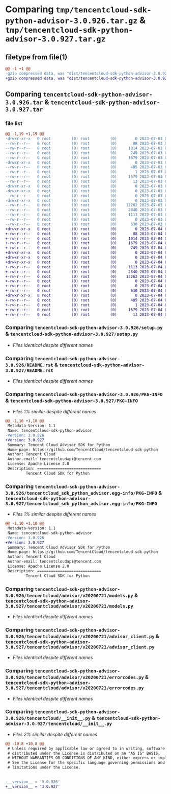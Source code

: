 # Comparing `tmp/tencentcloud-sdk-python-advisor-3.0.926.tar.gz` & `tmp/tencentcloud-sdk-python-advisor-3.0.927.tar.gz`

## filetype from file(1)

```diff
@@ -1 +1 @@
-gzip compressed data, was "dist/tencentcloud-sdk-python-advisor-3.0.926.tar", last modified: Mon Jul  3 00:17:39 2023, max compression
+gzip compressed data, was "dist/tencentcloud-sdk-python-advisor-3.0.927.tar", last modified: Tue Jul  4 00:13:35 2023, max compression
```

## Comparing `tencentcloud-sdk-python-advisor-3.0.926.tar` & `tencentcloud-sdk-python-advisor-3.0.927.tar`

### file list

```diff
@@ -1,19 +1,19 @@
-drwxr-xr-x   0 root         (0) root         (0)        0 2023-07-03 00:17:39.000000 tencentcloud-sdk-python-advisor-3.0.926/
--rw-r--r--   0 root         (0) root         (0)       88 2023-07-03 00:17:39.000000 tencentcloud-sdk-python-advisor-3.0.926/setup.cfg
--rw-r--r--   0 root         (0) root         (0)     1014 2023-07-03 00:17:39.000000 tencentcloud-sdk-python-advisor-3.0.926/setup.py
--rw-r--r--   0 root         (0) root         (0)      749 2023-07-03 00:17:39.000000 tencentcloud-sdk-python-advisor-3.0.926/README.rst
--rw-r--r--   0 root         (0) root         (0)     1679 2023-07-03 00:17:39.000000 tencentcloud-sdk-python-advisor-3.0.926/PKG-INFO
-drwxr-xr-x   0 root         (0) root         (0)        0 2023-07-03 00:17:39.000000 tencentcloud-sdk-python-advisor-3.0.926/tencentcloud_sdk_python_advisor.egg-info/
--rw-r--r--   0 root         (0) root         (0)      485 2023-07-03 00:17:39.000000 tencentcloud-sdk-python-advisor-3.0.926/tencentcloud_sdk_python_advisor.egg-info/SOURCES.txt
--rw-r--r--   0 root         (0) root         (0)        1 2023-07-03 00:17:39.000000 tencentcloud-sdk-python-advisor-3.0.926/tencentcloud_sdk_python_advisor.egg-info/dependency_links.txt
--rw-r--r--   0 root         (0) root         (0)     1679 2023-07-03 00:17:39.000000 tencentcloud-sdk-python-advisor-3.0.926/tencentcloud_sdk_python_advisor.egg-info/PKG-INFO
--rw-r--r--   0 root         (0) root         (0)       13 2023-07-03 00:17:39.000000 tencentcloud-sdk-python-advisor-3.0.926/tencentcloud_sdk_python_advisor.egg-info/top_level.txt
-drwxr-xr-x   0 root         (0) root         (0)        0 2023-07-03 00:17:39.000000 tencentcloud-sdk-python-advisor-3.0.926/tencentcloud/
-drwxr-xr-x   0 root         (0) root         (0)        0 2023-07-03 00:17:39.000000 tencentcloud-sdk-python-advisor-3.0.926/tencentcloud/advisor/
--rw-r--r--   0 root         (0) root         (0)        0 2023-07-03 00:17:39.000000 tencentcloud-sdk-python-advisor-3.0.926/tencentcloud/advisor/__init__.py
-drwxr-xr-x   0 root         (0) root         (0)        0 2023-07-03 00:17:39.000000 tencentcloud-sdk-python-advisor-3.0.926/tencentcloud/advisor/v20200721/
--rw-r--r--   0 root         (0) root         (0)    12262 2023-07-03 00:17:39.000000 tencentcloud-sdk-python-advisor-3.0.926/tencentcloud/advisor/v20200721/models.py
--rw-r--r--   0 root         (0) root         (0)     2840 2023-07-03 00:17:39.000000 tencentcloud-sdk-python-advisor-3.0.926/tencentcloud/advisor/v20200721/advisor_client.py
--rw-r--r--   0 root         (0) root         (0)     1113 2023-07-03 00:17:39.000000 tencentcloud-sdk-python-advisor-3.0.926/tencentcloud/advisor/v20200721/errorcodes.py
--rw-r--r--   0 root         (0) root         (0)        0 2023-07-03 00:17:39.000000 tencentcloud-sdk-python-advisor-3.0.926/tencentcloud/advisor/v20200721/__init__.py
--rw-r--r--   0 root         (0) root         (0)      630 2023-07-03 00:17:39.000000 tencentcloud-sdk-python-advisor-3.0.926/tencentcloud/__init__.py
+drwxr-xr-x   0 root         (0) root         (0)        0 2023-07-04 00:13:35.000000 tencentcloud-sdk-python-advisor-3.0.927/
+-rw-r--r--   0 root         (0) root         (0)       88 2023-07-04 00:13:35.000000 tencentcloud-sdk-python-advisor-3.0.927/setup.cfg
+-rw-r--r--   0 root         (0) root         (0)     1014 2023-07-04 00:13:35.000000 tencentcloud-sdk-python-advisor-3.0.927/setup.py
+-rw-r--r--   0 root         (0) root         (0)     1679 2023-07-04 00:13:35.000000 tencentcloud-sdk-python-advisor-3.0.927/PKG-INFO
+-rw-r--r--   0 root         (0) root         (0)      749 2023-07-04 00:13:35.000000 tencentcloud-sdk-python-advisor-3.0.927/README.rst
+drwxr-xr-x   0 root         (0) root         (0)        0 2023-07-04 00:13:35.000000 tencentcloud-sdk-python-advisor-3.0.927/tencentcloud/
+drwxr-xr-x   0 root         (0) root         (0)        0 2023-07-04 00:13:35.000000 tencentcloud-sdk-python-advisor-3.0.927/tencentcloud/advisor/
+drwxr-xr-x   0 root         (0) root         (0)        0 2023-07-04 00:13:35.000000 tencentcloud-sdk-python-advisor-3.0.927/tencentcloud/advisor/v20200721/
+-rw-r--r--   0 root         (0) root         (0)     1113 2023-07-04 00:13:35.000000 tencentcloud-sdk-python-advisor-3.0.927/tencentcloud/advisor/v20200721/errorcodes.py
+-rw-r--r--   0 root         (0) root         (0)     2840 2023-07-04 00:13:35.000000 tencentcloud-sdk-python-advisor-3.0.927/tencentcloud/advisor/v20200721/advisor_client.py
+-rw-r--r--   0 root         (0) root         (0)    12262 2023-07-04 00:13:35.000000 tencentcloud-sdk-python-advisor-3.0.927/tencentcloud/advisor/v20200721/models.py
+-rw-r--r--   0 root         (0) root         (0)        0 2023-07-04 00:13:35.000000 tencentcloud-sdk-python-advisor-3.0.927/tencentcloud/advisor/v20200721/__init__.py
+-rw-r--r--   0 root         (0) root         (0)        0 2023-07-04 00:13:35.000000 tencentcloud-sdk-python-advisor-3.0.927/tencentcloud/advisor/__init__.py
+-rw-r--r--   0 root         (0) root         (0)      630 2023-07-04 00:13:35.000000 tencentcloud-sdk-python-advisor-3.0.927/tencentcloud/__init__.py
+drwxr-xr-x   0 root         (0) root         (0)        0 2023-07-04 00:13:35.000000 tencentcloud-sdk-python-advisor-3.0.927/tencentcloud_sdk_python_advisor.egg-info/
+-rw-r--r--   0 root         (0) root         (0)      485 2023-07-04 00:13:35.000000 tencentcloud-sdk-python-advisor-3.0.927/tencentcloud_sdk_python_advisor.egg-info/SOURCES.txt
+-rw-r--r--   0 root         (0) root         (0)        1 2023-07-04 00:13:35.000000 tencentcloud-sdk-python-advisor-3.0.927/tencentcloud_sdk_python_advisor.egg-info/dependency_links.txt
+-rw-r--r--   0 root         (0) root         (0)     1679 2023-07-04 00:13:35.000000 tencentcloud-sdk-python-advisor-3.0.927/tencentcloud_sdk_python_advisor.egg-info/PKG-INFO
+-rw-r--r--   0 root         (0) root         (0)       13 2023-07-04 00:13:35.000000 tencentcloud-sdk-python-advisor-3.0.927/tencentcloud_sdk_python_advisor.egg-info/top_level.txt
```

### Comparing `tencentcloud-sdk-python-advisor-3.0.926/setup.py` & `tencentcloud-sdk-python-advisor-3.0.927/setup.py`

 * *Files identical despite different names*

### Comparing `tencentcloud-sdk-python-advisor-3.0.926/README.rst` & `tencentcloud-sdk-python-advisor-3.0.927/README.rst`

 * *Files identical despite different names*

### Comparing `tencentcloud-sdk-python-advisor-3.0.926/PKG-INFO` & `tencentcloud-sdk-python-advisor-3.0.927/PKG-INFO`

 * *Files 1% similar despite different names*

```diff
@@ -1,10 +1,10 @@
 Metadata-Version: 1.1
 Name: tencentcloud-sdk-python-advisor
-Version: 3.0.926
+Version: 3.0.927
 Summary: Tencent Cloud Advisor SDK for Python
 Home-page: https://github.com/TencentCloud/tencentcloud-sdk-python
 Author: Tencent Cloud
 Author-email: tencentcloudapi@tencent.com
 License: Apache License 2.0
 Description: ============================
         Tencent Cloud SDK for Python
```

### Comparing `tencentcloud-sdk-python-advisor-3.0.926/tencentcloud_sdk_python_advisor.egg-info/PKG-INFO` & `tencentcloud-sdk-python-advisor-3.0.927/tencentcloud_sdk_python_advisor.egg-info/PKG-INFO`

 * *Files 1% similar despite different names*

```diff
@@ -1,10 +1,10 @@
 Metadata-Version: 1.1
 Name: tencentcloud-sdk-python-advisor
-Version: 3.0.926
+Version: 3.0.927
 Summary: Tencent Cloud Advisor SDK for Python
 Home-page: https://github.com/TencentCloud/tencentcloud-sdk-python
 Author: Tencent Cloud
 Author-email: tencentcloudapi@tencent.com
 License: Apache License 2.0
 Description: ============================
         Tencent Cloud SDK for Python
```

### Comparing `tencentcloud-sdk-python-advisor-3.0.926/tencentcloud/advisor/v20200721/models.py` & `tencentcloud-sdk-python-advisor-3.0.927/tencentcloud/advisor/v20200721/models.py`

 * *Files identical despite different names*

### Comparing `tencentcloud-sdk-python-advisor-3.0.926/tencentcloud/advisor/v20200721/advisor_client.py` & `tencentcloud-sdk-python-advisor-3.0.927/tencentcloud/advisor/v20200721/advisor_client.py`

 * *Files identical despite different names*

### Comparing `tencentcloud-sdk-python-advisor-3.0.926/tencentcloud/advisor/v20200721/errorcodes.py` & `tencentcloud-sdk-python-advisor-3.0.927/tencentcloud/advisor/v20200721/errorcodes.py`

 * *Files identical despite different names*

### Comparing `tencentcloud-sdk-python-advisor-3.0.926/tencentcloud/__init__.py` & `tencentcloud-sdk-python-advisor-3.0.927/tencentcloud/__init__.py`

 * *Files 2% similar despite different names*

```diff
@@ -10,8 +10,8 @@
 # Unless required by applicable law or agreed to in writing, software
 # distributed under the License is distributed on an "AS IS" BASIS,
 # WITHOUT WARRANTIES OR CONDITIONS OF ANY KIND, either express or implied.
 # See the License for the specific language governing permissions and
 # limitations under the License.
 
 
-__version__ = '3.0.926'
+__version__ = '3.0.927'
```

